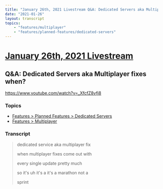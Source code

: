 ```yaml
---
title: "January 26th, 2021 Livestream Q&A: Dedicated Servers aka Multiplayer fixes when?"
date: "2021-01-26"
layout: transcript
topics:
    - "features/multiplayer"
    - "features/planned-features/dedicated-servers"
---
```

# [January 26th, 2021 Livestream](../2021-01-26.md)
## Q&A: Dedicated Servers aka Multiplayer fixes when?
https://www.youtube.com/watch?v=_XfcfZ8vfj8

### Topics
* [Features > Planned Features > Dedicated Servers](../topics/features/planned-features/dedicated-servers.md)
* [Features > Multiplayer](../topics/features/multiplayer.md)

### Transcript

> dedicated service aka multiplayer fix
> 
> when multiplayer fixes come out with
> 
> every single update pretty much
> 
> so it's uh it's a it's a marathon not a
> 
> sprint
> 
